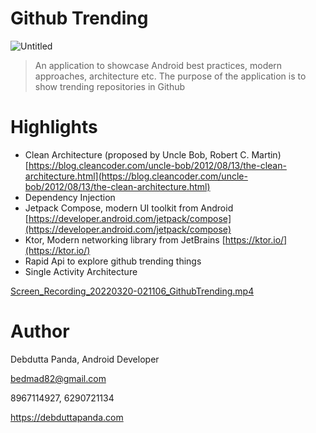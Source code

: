 # Github Trending

![Untitled](https://s3.us-west-2.amazonaws.com/secure.notion-static.com/1a63f628-9a3d-4d0f-8179-be51d48a6014/Untitled.png?X-Amz-Algorithm=AWS4-HMAC-SHA256&X-Amz-Content-Sha256=UNSIGNED-PAYLOAD&X-Amz-Credential=AKIAT73L2G45EIPT3X45%2F20220319%2Fus-west-2%2Fs3%2Faws4_request&X-Amz-Date=20220319T204638Z&X-Amz-Expires=86400&X-Amz-Signature=f5616d18198b4993cc28874bb5bebb84df86ea09e97acc8407b88f3c630fdcf2&X-Amz-SignedHeaders=host&response-content-disposition=filename%20%3D%22Untitled.png%22&x-id=GetObject)

> An application to showcase Android best practices, modern approaches, architecture etc. The purpose of the application is to show trending repositories in Github
> 

# Highlights

- Clean Architecture (proposed by Uncle Bob, Robert C. Martin)
[https://blog.cleancoder.com/uncle-bob/2012/08/13/the-clean-architecture.html](https://blog.cleancoder.com/uncle-bob/2012/08/13/the-clean-architecture.html)
- Dependency Injection
- Jetpack Compose, modern UI toolkit from Android
[https://developer.android.com/jetpack/compose](https://developer.android.com/jetpack/compose)
- Ktor, Modern networking library from JetBrains
[https://ktor.io/](https://ktor.io/)
- Rapid Api to explore github trending things
- Single Activity Architecture

[Screen_Recording_20220320-021106_GithubTrending.mp4](https://s3.us-west-2.amazonaws.com/secure.notion-static.com/9214810f-5c6b-4b96-9958-9bef42ae6e1e/Screen_Recording_20220320-021106_GithubTrending.mp4?X-Amz-Algorithm=AWS4-HMAC-SHA256&X-Amz-Content-Sha256=UNSIGNED-PAYLOAD&X-Amz-Credential=AKIAT73L2G45EIPT3X45%2F20220319%2Fus-west-2%2Fs3%2Faws4_request&X-Amz-Date=20220319T204616Z&X-Amz-Expires=86400&X-Amz-Signature=d0e1c840aeb48c7a0f8d028bee5e9f9861c5098b8083e5d447d280cf44d4bbf5&X-Amz-SignedHeaders=host&response-content-disposition=filename%20%3D%22Screen_Recording_20220320-021106_GithubTrending.mp4%22&x-id=GetObject)

# Author

Debdutta Panda, Android Developer

bedmad82@gmail.com

8967114927, 6290721134

https://debduttapanda.com
